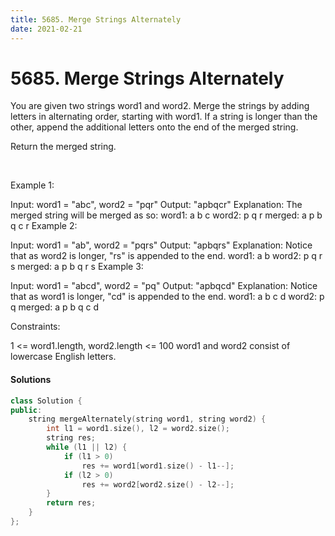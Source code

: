 ```yaml
---
title: 5685. Merge Strings Alternately
date: 2021-02-21
---
```


# 5685. Merge Strings Alternately

You are given two strings word1 and word2. Merge the strings by adding letters in alternating order, starting with word1. If a string is longer than the other, append the additional letters onto the end of the merged string.

Return the merged string.

 

Example 1:

Input: word1 = "abc", word2 = "pqr"
Output: "apbqcr"
Explanation: The merged string will be merged as so:
word1:  a   b   c
word2:    p   q   r
merged: a p b q c r
Example 2:

Input: word1 = "ab", word2 = "pqrs"
Output: "apbqrs"
Explanation: Notice that as word2 is longer, "rs" is appended to the end.
word1:  a   b 
word2:    p   q   r   s
merged: a p b q   r   s
Example 3:

Input: word1 = "abcd", word2 = "pq"
Output: "apbqcd"
Explanation: Notice that as word1 is longer, "cd" is appended to the end.
word1:  a   b   c   d
word2:    p   q 
merged: a p b q c   d
 

Constraints:

1 <= word1.length, word2.length <= 100
word1 and word2 consist of lowercase English letters.


#### Solutions

```c++
class Solution {
public:
    string mergeAlternately(string word1, string word2) {
        int l1 = word1.size(), l2 = word2.size();
        string res;
        while (l1 || l2) {
            if (l1 > 0)
                res += word1[word1.size() - l1--];
            if (l2 > 0)
                res += word2[word2.size() - l2--];
        }
        return res;
    }
};

```